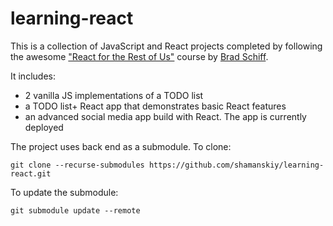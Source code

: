 # learning-react

This is a collection of JavaScript and React projects completed by following the awesome ["React for the Rest of Us"](https://simscale.udemy.com/course/react-for-the-rest-of-us) course by [Brad Schiff](https://simscale.udemy.com/user/bradschiff/).

It includes:

- 2 vanilla JS implementations of a TODO list
- a TODO list+ React app that demonstrates basic React features
- an advanced social media app build with React. The app is currently deployed

The project uses back end as a submodule. To clone:

```
git clone --recurse-submodules https://github.com/shamanskiy/learning-react.git
```

To update the submodule:

```
git submodule update --remote
```
